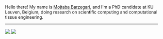 Hello there! My name is [Mojtaba Barzegari](http://mbarzegary.github.io/), and I'm a PhD candidate at KU Leuven, Belgium, doing research on scientific computing and computational tissue engineering.

-----

<a href="https://github.com/anuraghazra/github-readme-stats">
  <img align="center" src="https://github-readme-stats.vercel.app/api?username=mbarzegary&show_icons=true&count_private=true" />
</a>
<a href="https://github.com/anuraghazra/github-readme-stats">
  <img align="center" src="https://github-readme-stats.vercel.app/api/top-langs/?username=mbarzegary&hide=css,html&layout=compact&langs_count=6&layout=compact" />
</a>
